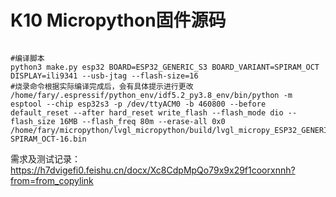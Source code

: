 # K10 Micropython固件源码

```shell

#编译脚本
python3 make.py esp32 BOARD=ESP32_GENERIC_S3 BOARD_VARIANT=SPIRAM_OCT DISPLAY=ili9341 --usb-jtag --flash-size=16
#烧录命令根据实际编译完成后，会有具体提示进行更改
/home/fary/.espressif/python_env/idf5.2_py3.8_env/bin/python -m esptool --chip esp32s3 -p /dev/ttyACM0 -b 460800 --before default_reset --after hard_reset write_flash --flash_mode dio --flash_size 16MB --flash_freq 80m --erase-all 0x0 /home/fary/micropython/lvgl_micropython/build/lvgl_micropy_ESP32_GENERIC_S3-SPIRAM_OCT-16.bin
```

需求及测试记录：https://h7dvigefi0.feishu.cn/docx/Xc8CdpMpQo79x9x29f1coorxnnh?from=from_copylink

